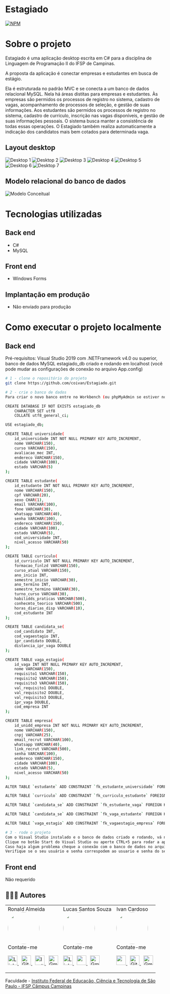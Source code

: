 # Estagiado
[![NPM](https://img.shields.io/npm/l/react)](https://github.com/coivan/Estagiado/blob/main/LICENSE) 

# Sobre o projeto

Estagiado é uma aplicação desktop escrita em C# para a disciplina de Linguagem de Programação II do IFSP de Campinas. 

A proposta da aplicação é conectar empresas e estudantes em busca de estágio. 

Ela é estruturada no padrão MVC e se conecta a um banco de dados relacional MySQL. Nela há áreas distitas para empresas e estudantes. Às empresas são permidos os processos de registro no sistema, cadastro de vagas, acompanhamento de processos de seleção, e gestão de suas informações. Aos estudantes são permidos os processos de registro no sistema, cadastro de currículo, inscrição nas vagas disponíveis, e gestão de suas informações pessoais. O sistema busca manter a consistência de todas essas operações. O Estagiado também realiza automaticamente a indicação dos candidatos mais bem cotados para determinada vaga. 

## Layout desktop
![Desktop 1](https://github.com/coivan/assets/blob/main/estagiado/tela_principal.png) 
![Desktop 2](https://github.com/coivan/assets/blob/main/estagiado/area_empresa.png)
![Desktop 3](https://github.com/coivan/assets/blob/main/estagiado/cadastro_empresa.png)
![Desktop 4](https://github.com/coivan/assets/blob/main/estagiado/area_restrita_empresa.png)
![Desktop 5](https://github.com/coivan/assets/blob/main/estagiado/area_estudante.png)
![Desktop 6](https://github.com/coivan/assets/blob/main/estagiado/cadastro_estudante.png)
![Desktop 7](https://github.com/coivan/assets/blob/main/estagiado/area_restrita_estudante.png)

## Modelo relacional do banco de dados
![Modelo Conceitual](https://github.com/coivan/assets/blob/main/estagiado/MRel_ProjetoInterdisciplinar.jpeg)

# Tecnologias utilizadas
## Back end 
- C#
- MySQL
## Front end
- Windows Forms

## Implantação em produção
- Não enviado para produção

# Como executar o projeto localmente

## Back end
Pré-requisitos: Visual Studio 2019 com .NETFramework v4.0 ou superior, banco de dados MySQL estagiado_db criado e rodando em localhost (você pode mudar as configurações de conexão no arquivo App.config) 

```bash
# 1 - clone o repositório do projeto
git clone https://github.com/coivan/Estagiado.git

# 2 - crie o banco de dados
Para criar o novo banco entre no Workbench (ou phpMyAdmin se estiver no XAMP), abra um editor de SQL e cole os comandos:

CREATE DATABASE IF NOT EXISTS estagiado_db
    CHARACTER SET utf8
    COLLATE utf8_general_ci;

USE estagiado_db;

CREATE TABLE universidade(
    id_universidade INT NOT NULL PRIMARY KEY AUTO_INCREMENT,
    nome VARCHAR(150),	
    curso VARCHAR(150),
    avaliacao_mec INT,
    endereco VARCHAR(150),
    cidade VARCHAR(100),
    estado VARCHAR(5)
);

CREATE TABLE estudante(
    id_estudante INT NOT NULL PRIMARY KEY AUTO_INCREMENT,
    nome VARCHAR(150),
    cpf VARCHAR(20), 
    sexo CHAR(1),
    email VARCHAR(100),
    fone VARCHAR(30),
    whatsapp VARCHAR(40),
    senha VARCHAR(100),
    endereco VARCHAR(150),
    cidade VARCHAR(100),
    estado VARCHAR(5),
    cod_universidade INT,
    nivel_acesso VARCHAR(50)
);

CREATE TABLE curriculo(
    id_curriculo INT NOT NULL PRIMARY KEY AUTO_INCREMENT,
    formacao_finlzd VARCHAR(150),
    curso_atual VARCHAR(150),
    ano_inicio INT,
    semestre_inicio VARCHAR(30),
    ano_termino INT,
    semestre_termino VARCHAR(30),
    turno_curso VARCHAR(30),
    habilidds_praticas VARCHAR(500),
    conhecmto_teorico VARCHAR(500),
    horas_diarias_disp VARCHAR(10),
    cod_estudante INT
);

CREATE TABLE candidata_se(
    cod_candidato INT,
    cod_vagaestagio INT,
    ipr_candidato DOUBLE,
    distancia_ipr_vaga DOUBLE
);

CREATE TABLE vaga_estagio(
    id_vaga INT NOT NULL PRIMARY KEY AUTO_INCREMENT,
    nome VARCHAR(150),
    requisito1 VARCHAR(150),
    requisito2 VARCHAR(150),
    requisito3 VARCHAR(150),
    val_requisito1 DOUBLE,
    val_requisito2 DOUBLE,
    val_requisito3 DOUBLE,
    ipr_vaga DOUBLE,
    cod_empresa INT
);

CREATE TABLE empresa(
    id_unidd_empresa INT NOT NULL PRIMARY KEY AUTO_INCREMENT,
    nome VARCHAR(150),
    cnpj VARCHAR(25),
    email_recrut VARCHAR(100),
    whatsapp VARCHAR(40),
    link_recrut VARCHAR(500),
    senha VARCHAR(100),
    endereco VARCHAR(150),
    cidade VARCHAR(100),
    estado VARCHAR(5),
    nivel_acesso VARCHAR(50)
);

ALTER TABLE `estudante` ADD CONSTRAINT `fk_estudante_universidade` FOREIGN KEY (`cod_universidade`) REFERENCES `universidade` (`id_universidade`);

ALTER TABLE `curriculo` ADD CONSTRAINT `fk_curriculo_estudante` FOREIGN KEY (`cod_estudante`) REFERENCES `estudante` (`id_estudante`);

ALTER TABLE `candidata_se` ADD CONSTRAINT `fk_estudante_vaga` FOREIGN KEY (`cod_candidato`) REFERENCES `estudante` (`id_estudante`);

ALTER TABLE `candidata_se` ADD CONSTRAINT `fk_vaga_estudante` FOREIGN KEY (`cod_vagaestagio`) REFERENCES `vaga_estagio` (`id_vaga`);

ALTER TABLE `vaga_estagio` ADD CONSTRAINT `fk_vagaestagio_empresa` FOREIGN KEY (`cod_empresa`) REFERENCES `empresa` (`id_unidd_empresa`);

# 3 - rode o projeto
Com o Visual Studio instalado e o banco de dados criado e rodando, vá na pasta do projeto e clique no arquivo Estagiado.sln
Clique no botão Start do Visual Studio ou aperte CTRL+5 para rodar a aplicação. 
Caso haja algum problema cheque a conexão com o banco de dados no arquivo App.config. 
Verifique se o seu usuário e senha correspodem ao usuario e senha do seu banco de dados recem criado.


```

## Front end 
Não requerido

## 👨🏽‍🎓 Autores
<table>
<tr>
    <td>  
        Ronald Almeida
        <br/>
        <img src="https://avatars.githubusercontent.com/u/65602274?v=4" width="100px;" alt="" style="border-radius:50%"/>
        <br/>
        Contate-me
        <p align="left">
            <a href="https://www.linkedin.com/in/ronald785/" target="_blank">
              <img src="https://github.com/coivan/devicon/blob/master/icons/linkedin/linkedin-original.svg" alt="Linkedin-icon" width="30" height="30"/>
            </a>
              &nbsp;
            <a href="https://github.com/Ronald785" target="_blank">
              <img src="https://github.com/coivan/devicon/blob/master/icons/github/github-original.svg" alt="GitHub-icon" width="30" height="30"/>
            </a>
              &nbsp;
            <a href="https://www.instagram.com/rndmateus/" target="_blank">
              <img src="https://upload.wikimedia.org/wikipedia/commons/thumb/e/e7/Instagram_logo_2016.svg/2048px-Instagram_logo_2016.svg.png" alt="Instagram-icon" width="30" height="30"/>   
            </a>
              &nbsp;
            <a href="mailto:ronaldmateus785@gmail.com" target="_blank">
              <img src="https://github.com/coivan/devicon/blob/master/icons/gmail/gmail-original.svg" alt="Gmail-icon" width="30" height="30"/>
            </a>
         </p>
    </td>
    <td>
        Lucas Santos Souza
        <br/>
        <img src="https://avatars.githubusercontent.com/u/62265013?v=4" width="100px;" alt="" style="border-radius:50%"/> 
        <br/>
        Contate-me
        <p align="left">
            <a href="https://www.linkedin.com/in/lucas-souza19/" target="_blank">
              <img src="https://github.com/coivan/devicon/blob/master/icons/linkedin/linkedin-original.svg" alt="Linkedin-icon" width="30" height="30"/>
            </a>
              &nbsp;
            <a href="https://github.com/lucas-souza19" target="_blank">
              <img src="https://github.com/coivan/devicon/blob/master/icons/github/github-original.svg" width="30" height="30"/>
            </a>
            </a>
              &nbsp;
            <a href="mailto:lucassouzacps19@gmail.comm" target="_blank">
              <img src="https://github.com/coivan/devicon/blob/master/icons/gmail/gmail-original.svg" alt="Gmail-icon" width="30" height="30"/>
            </a>
         </p>
    </td>
    <td>    
        Ivan Cardoso
        <br/>
        <img src="https://avatars.githubusercontent.com/u/62209831?v=4" width="100px;" alt="" style="border-radius:50%"/> 
        <br/>
        Contate-me
        <p align="left">
            <a href="https://www.linkedin.com/in/ivan-cardoso-442691191/" target="_blank">
              <img src="https://github.com/coivan/devicon/blob/master/icons/linkedin/linkedin-original.svg" width="30" height="30"/>
            </a>
              &nbsp;
            <a href="https://github.com/coivan" target="_blank">
              <img src="https://github.com/coivan/devicon/blob/master/icons/github/github-original.svg" alt="GitHub-icon" width="30" height="30"/>
            </a>
              &nbsp;
            <a href="mailto:cardoso.ivan2012@gmail.com" target="_blank">
              <img src="https://github.com/coivan/devicon/blob/master/icons/gmail/gmail-original.svg" alt="Gmail-icon" width="30" height="30"/>
            </a>
         </p>
    </td>
</tr>
</table>


Faculdade - [Instituto Federal de Educação, Ciência e Tecnologia de São Paulo - IFSP Câmpus Campinas](https://portal.cmp.ifsp.edu.br/)
